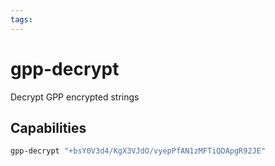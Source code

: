 ```yaml
---
tags:
---
```

# gpp-decrypt

Decrypt GPP encrypted strings

## Capabilities

```bash
gpp-decrypt "+bsY0V3d4/KgX3VJdO/vyepPfAN1zMFTiQDApgR92JE"
```
